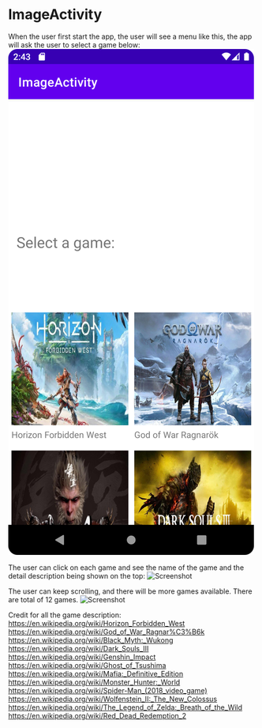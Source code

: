 # ImageActivity

When the user first start the app, the user will see a menu like this, the app will ask the user to select a game below:
![Screenshot](https://github.com/ShuaoC/ImageActivity/blob/main/screenshot1.png)

The user can click on each game and see the name of the game and the detail description being shown on the top:
![Screenshot](https://github.com/ShuaoC/ImageActivity/blob/main/screenshot2.png)

The user can keep scrolling, and there will be more games available. There are total of 12 games.
![Screenshot](https://github.com/ShuaoC/ImageActivity/blob/main/screenshot3.png)

Credit for all the game description:  
https://en.wikipedia.org/wiki/Horizon_Forbidden_West  
https://en.wikipedia.org/wiki/God_of_War_Ragnar%C3%B6k  
https://en.wikipedia.org/wiki/Black_Myth:_Wukong  
https://en.wikipedia.org/wiki/Dark_Souls_III  
https://en.wikipedia.org/wiki/Genshin_Impact  
https://en.wikipedia.org/wiki/Ghost_of_Tsushima  
https://en.wikipedia.org/wiki/Mafia:_Definitive_Edition  
https://en.wikipedia.org/wiki/Monster_Hunter:_World  
https://en.wikipedia.org/wiki/Spider-Man_(2018_video_game)  
https://en.wikipedia.org/wiki/Wolfenstein_II:_The_New_Colossus  
https://en.wikipedia.org/wiki/The_Legend_of_Zelda:_Breath_of_the_Wild  
https://en.wikipedia.org/wiki/Red_Dead_Redemption_2  
